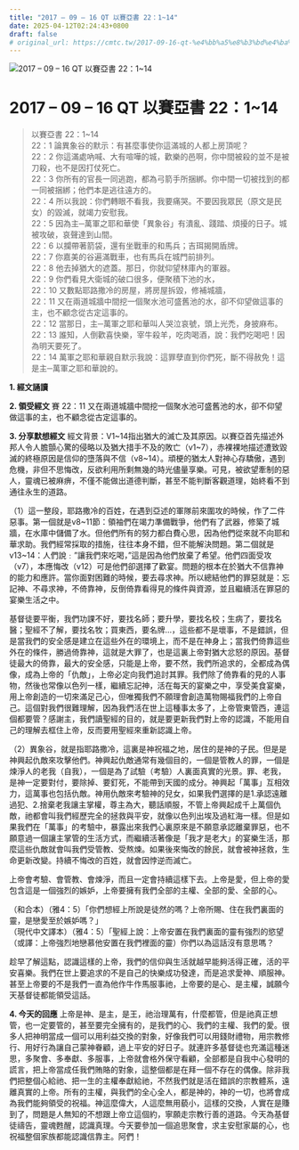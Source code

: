 ```yaml
---
title: "2017 – 09 – 16 QT 以賽亞書 22：1~14"
date: 2025-04-12T02:24:43+0800
draft: false
# original_url: https://cmtc.tw/2017-09-16-qt-%e4%bb%a5%e8%b3%bd%e4%ba%9e%e6%9b%b8-22%ef%bc%9a114
---
```


![2017 – 09 – 16 QT 以賽亞書 22：1\~14](/images/qt.jpg   "2017 – 09 – 16 QT 以賽亞書 22：1\~14")

# 2017 – 09 – 16 QT 以賽亞書 22：1\~14

> 以賽亞書 22：1\~14  
> 22：1 論異象谷的默示：有甚麼事使你這滿城的人都上房頂呢？  
> 22：2 你這滿處吶喊、大有喧嘩的城，歡樂的邑啊，你中間被殺的並不是被刀殺，也不是因打仗死亡。  
> 22：3 你所有的官長一同逃跑，都為弓箭手所捆綁。你中間一切被找到的都一同被捆綁；他們本是逃往遠方的。  
> 22：4 所以我說：你們轉眼不看我，我要痛哭。不要因我眾民（原文是民女）的毀滅，就竭力安慰我。  
> 22：5 因為主─萬軍之耶和華使「異象谷」有潰亂、踐踏、煩擾的日子。城被攻破，哀聲達到山間。  
> 22：6 以攔帶著箭袋，還有坐戰車的和馬兵；吉珥揭開盾牌。  
> 22：7 你嘉美的谷遍滿戰車，也有馬兵在城門前排列。  
> 22：8 他去掉猶大的遮蓋。那日，你就仰望林庫內的軍器。  
> 22：9 你們看見大衛城的破口很多，便聚積下池的水，  
> 22：10 又數點耶路撒冷的房屋，將房屋拆毀，修補城牆，  
> 22：11 又在兩道城牆中間挖一個聚水池可盛舊池的水，卻不仰望做這事的主，也不顧念從古定這事的。  
> 22：12 當那日，主─萬軍之耶和華叫人哭泣哀號，頭上光禿，身披麻布。  
> 22：13 誰知，人倒歡喜快樂，宰牛殺羊，吃肉喝酒，說：我們吃喝吧！因為明天要死了。  
> 22：14 萬軍之耶和華親自默示我說：這罪孽直到你們死，斷不得赦免！這是主─萬軍之耶和華說的。

**1. 經文誦讀**

**2. 領受經文**
賽 22：11 又在兩道城牆中間挖一個聚水池可盛舊池的水，卻不仰望做這事的主，也不顧念從古定這事的。

**3. 分享默想經文**
經文背景：V1\~14指出猶大的滅亡及其原因。以賽亞首先描述外邦人令人膽顫心驚的侵略以及猶大措手不及的敗亡（v1\~7），赤裸裸地描述遭致毀滅的終極原因是信仰的墮落與不信（v8\~14）。頑梗的猶太人對神心存驕傲，遇到危機，非但不思悔改，反欲利用所剩無幾的時光儘量享樂。可見，被欲望牽制的惡人，靈魂已被麻痹，不僅不能做出道德判斷，甚至不能判斷客觀道理，始終看不到通往永生的道路。

（1）這一整段，耶路撒冷的百姓，在遇到亞述的軍隊前來圍攻的時候，作了二件惡事。第一個就是v8\~11節：領袖們在竭力準備戰爭，他們有了武器，修築了城牆，在水庫中儲備了水。但他們所有的努力都白費心思，因為他們從來就不向耶和華求助。我們經常採取的措施，往往本身不錯，但不能解決問題。第二個就是v13\~14：人們說﹕”讓我們來吃喝，”這是因為他們放棄了希望。他們四面受攻（v7），本應悔改（v12）可是他們卻選擇了歡宴。問題的根本在於猶大不信靠神的能力和應許。當你面對困難的時候，要去尋求神。所以總結他們的罪惡就是：忘記神、不尋求神，不倚靠神，反倒倚靠看得見的條件與資源，並且繼續活在罪惡的宴樂生活之中。

基督徒要平衡，我們功課不好，要找名師；要升學，要找名校；生病了，要找名醫；聖經不了解，要找名牧；買東西，要名牌…，這些都不是壞事，不是錯誤，但是當我們的安全感是建立在這些外在的環境上，而不是在神身上；當我們倚靠這些外在的條件，勝過倚靠神，這就是大罪了，也是這裏上帝對猶大忿怒的原因。基督徒最大的倚靠，最大的安全感，只能是上帝，要不然，我們所追求的，全都成為偶像，成為上帝的「仇敵」，上帝必定向我們追討其罪。我們除了倚靠看的見的人事物，然後也常像以色列一樣，繼續忘記神，活在每天的宴樂之中，享受美食宴樂，用上帝創造的一切來滿足己心，但唯獨我們不願理會創造萬物賜福我們的上帝自己。這個對我們很難理解，因為我們活在世上這種事太多了，上帝管東管西，連這個都要管？感謝主，我們讀聖經的目的，就是要更新我們對上帝的認識，不能用自己的理解去框住上帝，反而要用聖經來重新認識上帝。

（2）異象谷，就是指耶路撒冷，這裏是神祝福之地，居住的是神的子民。但是是神興起仇敵來攻擊他們。神興起仇敵通常有幾個目的，一個是管教人的罪，一個是煉淨人的老我（自我），一個是為了試驗（考驗）人裏面真實的光景。罪、老我，是神一定要對付，要除掉、要釘死，不能帶到天國的成分。神興起「萬事」互相效力，這萬事也包括仇敵。神用仇敵來考驗神的兒女，如果我們選擇的是1.承認遠離過犯、2.捨棄老我讓主掌權，尊主為大，聽話順服，不管上帝興起成千上萬個仇敵，祂都會叫我們經歷完全的拯救與平安，就像以色列出埃及過紅海一樣。但是如果我們在「萬事」的考驗中，暴露出來我們心裏原來是不願意承認離棄罪惡，也不願意過一個讓主掌管的生活方式，而繼續活著像是「我才是老大」的宴樂生活，那麼這些仇敵就會叫我們受管教、受熬煉。如果後來悔改的餘民，就會被神拯救，生命更新改變。持續不悔改的百姓，就會因悖逆而滅亡。

上帝會考驗、會管教、會煉淨，而且一定會持續這樣下去。上帝是愛，但上帝的愛包含這是一個強烈的嫉妒，上帝要擁有我們全部的主權、全部的愛、全部的心。

（和合本）（雅4：5）「你們想經上所說是徒然的嗎？上帝所賜、住在我們裏面的靈，是戀愛至於嫉妒嗎？」  
（現代中文譯本）（雅4：5）「聖經上說：上帝安置在我們裏面的靈有強烈的慾望（或譯：上帝強烈地戀慕他安置在我們裡面的靈）你們以為這話沒有意思嗎？

趁早了解這點，認識這樣的上帝，我們的信仰與生活就越早能夠活得正確，活的平安喜樂。我們在世上要追求的不是自己的快樂成功發達，而是追求愛神、順服神。甚至上帝要的不是我們一直為他作牛作馬服事祂，上帝要的是心、是主權，誠願今天基督徒都能領受這話。

**4. 今天的回應**
上帝是神、是主，是王，祂治理萬有，什麼都管，但是祂真正想管，也一定要管的，甚至要完全擁有的，是我們的心、我們的主權、我們的愛。很多人把神明當成一個可以用利益交換的對象，好像我們可以用錢財禮物，用宗教修行、用好行為讓自己蒙神眷顧，過上平安的好日子。就連許多基督徒也充滿這種迷思，多聚會、多奉獻、多服事，上帝就會格外保守看顧，全部都是自我中心發明的謊言，把上帝當成任我們賄賂的對象，這整個都是在拜一個不存在的偶像。除非我們把整個心給祂、把一生的主權奉獻給祂，不然我們就是活在錯誤的宗教體系，遠離真實的上帝。所有的主權，與我們的全心全人，都是神的，神的一切，也將會成為我們能夠領受的祝福。神這麼偉大，人這麼無用藐小，這樣的交換，人實在是賺到了，問題是人無知的不想跟上帝立這個約，寧願走宗教行善的道路。今天為基督徒禱告，靈魂甦醒，認識真理。今天要參加一個追思聚會，求主安慰家屬的心，也祝福整個家族都能認識信靠主。阿們！
